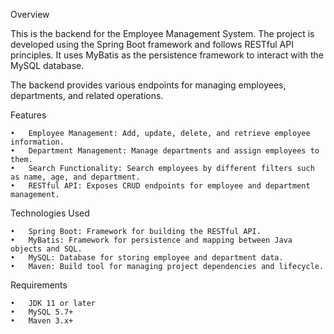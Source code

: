 Overview

This is the backend for the Employee Management System. The project is developed using the Spring Boot framework and follows RESTful API principles. It uses MyBatis as the persistence framework to interact with the MySQL database.

The backend provides various endpoints for managing employees, departments, and related operations.

Features

	•	Employee Management: Add, update, delete, and retrieve employee information.
	•	Department Management: Manage departments and assign employees to them.
	•	Search Functionality: Search employees by different filters such as name, age, and department.
	•	RESTful API: Exposes CRUD endpoints for employee and department management.

Technologies Used

	•	Spring Boot: Framework for building the RESTful API.
	•	MyBatis: Framework for persistence and mapping between Java objects and SQL.
	•	MySQL: Database for storing employee and department data.
	•	Maven: Build tool for managing project dependencies and lifecycle.

Requirements

	•	JDK 11 or later
	•	MySQL 5.7+
	•	Maven 3.x+

